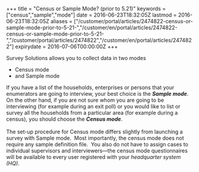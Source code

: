 ﻿+++
title = "Census or Sample Mode? (prior to 5.21)"
keywords = ["census","sample","mode"]
date = 2016-06-23T18:32:05Z
lastmod = 2016-06-23T18:32:05Z
aliases = ["/customer/portal/articles/2474822-census-or-sample-mode-prior-to-5-21-","/customer/en/portal/articles/2474822-census-or-sample-mode-prior-to-5-21-","/customer/portal/articles/2474822","/customer/en/portal/articles/2474822"]
expirydate = 2016-07-06T00:00:00Z
+++

Survey Solutions allows you to collect data in two modes

-   Census mode
-   and Sample mode

  
If you have a list of the households, enterprises or persons that your
enumerators are going to interview, your best choice is the ***Sample
mode***. On the other hand, if you are not sure whom you are going to be
interviewing (for example during an exit poll) or you would like to list
or survey all the households from a particular area (for example during
a census), you should choose the ***Census mode***.  
   
The set-up procedure for Census mode differs slightly from launching a
survey with Sample mode.  Most importantly, the census mode does not
require any sample definition file.  You also do not have to assign
cases to individual supervisors and interviewers—the census mode
questionnaires will be available to every user registered with your
*headquarter system (HQ)*.
